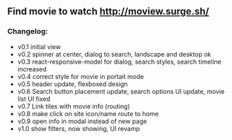 ## Find movie to watch http://moview.surge.sh/ <br/>

### Changelog: <br/>
- v0.1 initial view <br/>
- v0.2 spinner at center, dialog to search, landscape and desktop ok
- v0.3 react-responsive-model for dialog, search styles, search timeline increased
- v0.4 correct style for movie in portait mode <br/>
- v0.5 header update, flexboxed design
- v0.6 Search button placement update, search options UI update, movie list UI fixed
- v0.7 Link tiles with movie info (routing)
- v0.8 make click on site icon/name route to home
- v0.9 open info in modal instead of new page
- v1.0 show filters, now showing, UI revamp

